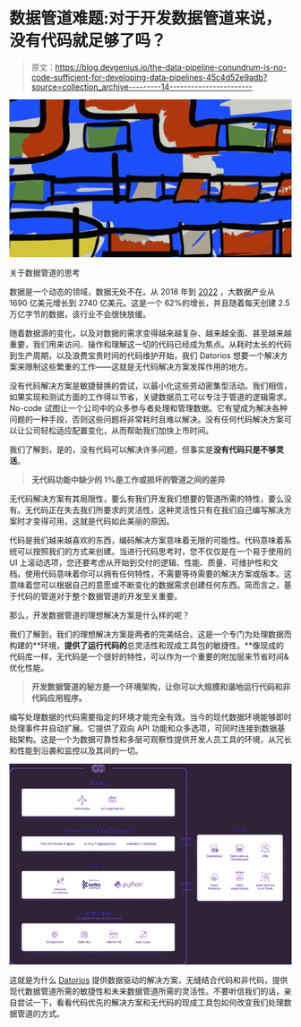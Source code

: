 # 数据管道难题:对于开发数据管道来说，没有代码就足够了吗？

> 原文：<https://blog.devgenius.io/the-data-pipeline-conundrum-is-no-code-sufficient-for-developing-data-pipelines-45c4d52e9adb?source=collection_archive---------14----------------------->

![](img/7768af6b1ad1ef3660e15a172211ac2a.png)

关于数据管道的思考

数据是一个动态的领域，数据无处不在。从 2018 年到 [2022](https://explodingtopics.com/blog/big-data-stats) ，大数据产业从 1690 亿美元增长到 2740 亿美元。这是一个 62%的增长，并且随着每天创建 2.5 万亿字节的数据，该行业不会很快放缓。

随着数据源的变化，以及对数据的需求变得越来越复杂、越来越全面、甚至越来越重要，我们用来访问、操作和理解这一切的代码已经成为焦点。从耗时太长的代码到生产周期，以及浪费宝贵时间的代码维护开始，我们 Datorios 想要一个解决方案来限制这些繁重的工作——这就是无代码解决方案发挥作用的地方。

没有代码解决方案是敏捷替换的尝试，以最小化这些劳动密集型活动。我们相信，如果实现和测试方面的工作得以节省，关键数据员工可以专注于管道的逻辑需求。No-code 试图让一个公司中的众多参与者处理和管理数据。它有望成为解决各种问题的一种手段，否则这些问题将非常耗时且难以解决。没有任何代码解决方案可以让公司轻松适应配置变化，从而帮助我们加快上市时间。

我们了解到，是的，没有代码可以解决许多问题，但事实是**没有代码只是不够灵活**。

> **无代码功能中缺少的 1%是工作或损坏的管道之间的差异**

无代码解决方案有其局限性，要么有我们开发我们想要的管道所需的特性，要么没有。无代码正在失去我们所要求的灵活性，这种灵活性只有在我们自己编写解决方案时才变得可用，这就是代码如此美丽的原因。

代码是我们越来越喜欢的东西，编码解决方案意味着无限的可能性。代码意味着系统可以按照我们的方式来创建。当进行代码思考时，您不仅仅是在一个易于使用的 UI 上滚动选项，您还要考虑从开始到交付的逻辑、性能、质量、可维护性和文档。使用代码意味着你可以拥有任何特性，不需要等待需要的解决方案或版本。这意味着您可以根据自己的意愿或不断变化的数据需求创建任何东西。简而言之，基于代码的管道对于整个数据管道的开发至关重要。

那么，开发数据管道的理想解决方案是什么样的呢？

我们了解到，我们的理想解决方案是两者的完美结合。这是一个专门为处理数据而构建的**环境，**提供了运行代码的**总灵活性和现成工具包的敏捷性。**像现成的代码库一样，无代码是一个很好的特性，可以作为一个重要的附加层来节省时间&优化性能。

> **开发数据管道的秘方是一个环境架构，让你可以大规模和谐地运行代码和非代码应用程序。**

编写处理数据的代码需要指定的环境才能完全有效。当今的现代数据环境能够即时处理事件并自动扩展。它提供了双向 API 功能和众多选项，可同时连接到数据基础架构。这是一个为数据可靠性和多层可观察性提供开发人员工具的环境，从冗长和性能到沿袭和监控以及其间的一切。

![](img/17540dac2caf9504b4a79f8dd2d4a361.png)

这就是为什么 [Datorios](http://datorios.com/) 提供数据驱动的解决方案，无缝结合代码和非代码，提供现代数据管道所需的敏捷性和未来数据管道所需的灵活性。不要听信我们的话，亲自尝试一下，看看代码优先的解决方案和无代码的现成工具包如何改变我们处理数据管道的方式。